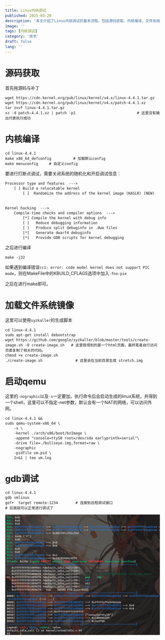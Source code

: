 ```yaml
---
title: Linux内核调试
published: 2025-03-20
description: '本文介绍了Linux内核调试的基本流程，包括源码获取、内核编译、文件系统镜像加载、QEMU启动以及GDB调试。通过关闭内核地址随机化（KASLR）和开启调试信息，确保内核可调试性。文章详细描述了如何使用syzkaller生成文件系统镜像，并通过QEMU启动虚拟机进行调试。最后，通过GDB远程连接到虚拟机内核，完成断点设置和调试操作'
image: ''
tags: [内核调试]
category: '技术'
draft: false 
lang: ''
---
```


# 源码获取

首先拖源码与补丁

```shell
wget https://cdn.kernel.org/pub/linux/kernel/v4.x/linux-4.4.1.tar.gz
wget https://cdn.kernel.org/pub/linux/kernel/v4.x/patch-4.4.1.xz
tar zxvf linux-4.4.1.tar.gz 
xz -d patch-4.4.1.xz | patch -p1							# 这里没有输出代表执行成功
```

# 内核编译

```shell
cd linux-4.4.1
make x86_64_defconfig		   # 加载默认config
make menuconfig		# 自定义config
```

要进行打断点调试，需要关闭系统的随机化和开启调试信息：

```
Processor type and features  ---> 
    [ ] Build a relocatable kernel                                               
        [ ]  Randomize the address of the kernel image (KASLR) (NEW) 


Kernel hacking  --->
    Compile-time checks and compiler options  --->  
        [*] Compile the kernel with debug info                                                                  
        [ ]   Reduce debugging information                                                                      
        [ ]   Produce split debuginfo in .dwo files                                                             
        [*]   Generate dwarf4 debuginfo                                         
        [*]   Provide GDB scripts for kernel debugging
```

之后进行编译

```shell
make -j32
```

如果遇到编译错误`cc1: error: code model kernel does not support PIC mode`，则在MakeFile中的KBUILD_CFLAGS选项中加入`-fno-pie`

之后在进行make即可。

# 加载文件系统镜像

这里可以使用`syzkaller`的生成脚本

```shell
cd linux-4.4.1
sudo apt-get install debootstrap
wget https://github.com/google/syzkaller/blob/master/tools/create-image.sh -O create-image.sh	# 这里我得到的是一个html页面，最终笔者自行访问页面复制了相关的代码。
chmod +x create-image.sh
./create-image.sh				# 这里会在当前目录生成 stretch.img
```

# 启动qemu

这里的`-nographic`以及`-s`一定要加，执行命令后会启动生成的linux系统，并得到一个shell，这里可以不指定-net参数，默认会有一个NAT的网络，可以访问外网。

```shell
cd linux-4.4.1 &&
sudo qemu-system-x86_64 \
	-s \
    -kernel ./arch/x86/boot/bzImage \
    -append "console=ttyS0 root=/dev/sda earlyprintk=serial"\
    -drive file=./bullseye.img,format=raw \
    -nographic
    -pidfile vm.pid \
    2>&1 | tee vm.log
```

# gdb调试

```shell
cd linux-4.4.1
gdb vmlinux
gef➤  target remote:1234		# 连接到远程调试接口
# 后面就可以正常进行调试了
```

![QQ_1742479786343](https://raw.githubusercontent.com/Aur0r3-zy/picture/main/img/20250320221154962.png)

